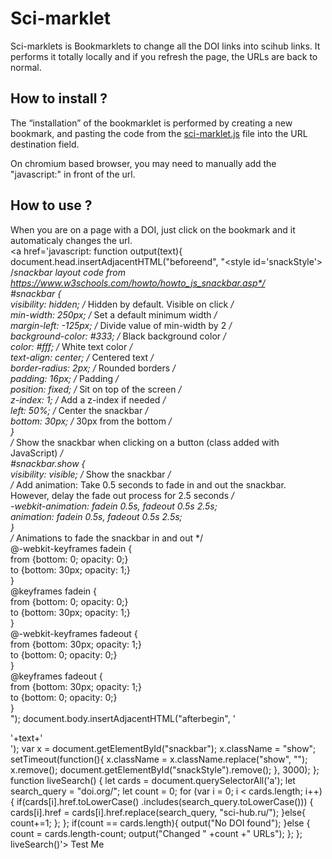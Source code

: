 # Sci-marklet
Sci-marklets is Bookmarklets to change all the DOI links into scihub links. It performs it totally locally and if you refresh the page, the URLs are back to normal.

## How to install ?
The “installation” of the bookmarklet is performed by creating a new bookmark, and pasting the code from the [sci-marklet.js](sci-marklet.js) file into the URL destination field.

On chromium based browser, you may need to manually add the "javascript:" in front of the url.

## How to use ?
When you are on a page with a DOI, just click on the bookmark and it automaticaly changes the url. <br/>
<a href='javascript:
  function output(text){
    document.head.insertAdjacentHTML("beforeend", "<style id=\'snackStyle\'> \
        /*snackbar layout code from https://www.w3schools.com/howto/howto_js_snackbar.asp*/ \
        #snackbar  {\
              visibility:  hidden;   /*  Hidden  by  default.  Visible  on  click  */\
              min-width:  250px;   /*  Set  a  default  minimum  width  */\
              margin-left:  -125px;  /*  Divide  value  of  min-width  by  2  */\
              background-color:  #333;  /*  Black  background  color  */\
              color:  #fff;  /*  White  text  color  */\
              text-align:  center;  /*  Centered  text  */\
              border-radius:  2px;  /*  Rounded  borders  */\
              padding:  16px;  /*  Padding  */\
              position:  fixed;  /*  Sit  on  top  of  the  screen  */\
              z-index:  1;  /*  Add  a  z-index  if  needed  */\
              left:  50%;  /*  Center  the  snackbar  */\
              bottom:  30px;  /*  30px  from  the  bottom  */\
          }  \
          /*  Show  the  snackbar  when  clicking  on  a  button  (class  added  with  JavaScript)  */  \
          #snackbar.show  {\
              visibility:  visible;  /*  Show  the  snackbar  */  \
              /*  Add  animation:  Take  0.5  seconds  to  fade  in  and  out  the  snackbar.\
              However,  delay  the  fade  out  process  for  2.5  seconds  */\
              -webkit-animation:  fadein  0.5s,  fadeout  0.5s  2.5s;\
              animation:  fadein  0.5s,  fadeout  0.5s  2.5s;\
          }\
          /*  Animations  to  fade  the  snackbar  in  and  out  */\
          @-webkit-keyframes  fadein  {\
              from  {bottom:  0;  opacity:  0;}\
              to  {bottom:  30px;  opacity:  1;}\
          }\
          @keyframes  fadein  {\
              from  {bottom:  0;  opacity:  0;}\
              to  {bottom:  30px;  opacity:  1;}\
          }\
          @-webkit-keyframes  fadeout  {\
              from  {bottom:  30px;  opacity:  1;}\
              to  {bottom:  0;  opacity:  0;}\
          }\
          @keyframes  fadeout  {\
              from  {bottom:  30px;  opacity:  1;}\
              to  {bottom:  0;  opacity:  0;}\
          }\
          </style>");
      document.body.insertAdjacentHTML("afterbegin",  \'<div  id="snackbar">\'+text+\'</div>\');
      var  x  =  document.getElementById("snackbar");
      x.className  =  "show";
      setTimeout(function(){
          x.className  =  x.className.replace("show",  "");
          x.remove();
          document.getElementById("snackStyle").remove();
      },  3000);
    };
    function  liveSearch()  {      let  cards  =  document.querySelectorAll(\'a\');
      let  search_query  =  "doi.org/";
      let  count  =  0;
      for  (var  i  =  0;  i  <  cards.length;  i++)  {
          if(cards[i].href.toLowerCase()
              .includes(search_query.toLowerCase()))  {
                  cards[i].href  =  cards[i].href.replace(search_query,  "sci-hub.ru/");
          }else{
              count+=1;
          };
      };
      if(count  ==  cards.length){
          output("No  DOI  found");
      }else  {
          count  =  cards.length-count;
          output("Changed  "  +count  +"  URLs");
      };
  };
  liveSearch()'> Test Me <a/>
